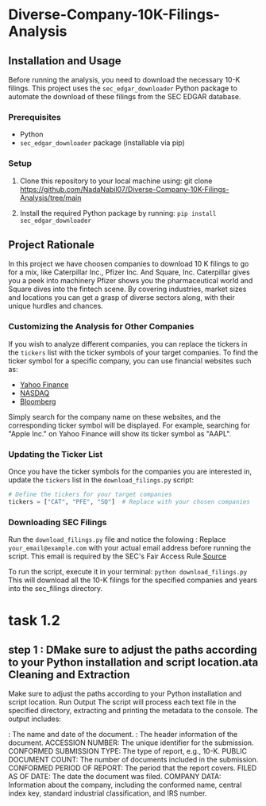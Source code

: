 # Diverse-Company-10K-Filings-Analysis
## Installation and Usage

Before running the analysis, you need to download the necessary 10-K filings. This project uses the `sec_edgar_downloader` Python package to automate the download of these filings from the SEC EDGAR database.

### Prerequisites

- Python 
- `sec_edgar_downloader` package (installable via pip)

### Setup

1. Clone this repository to your local machine using:
git clone https://github.com/NadaNabil07/Diverse-Company-10K-Filings-Analysis/tree/main

2. Install the required Python package by running:
`pip install sec_edgar_downloader`
## Project Rationale

In this project we have  choosen companies to download 10 K filings to go for a mix, like Caterpillar Inc., Pfizer Inc. And Square, Inc. Caterpillar gives you a peek into machinery Pfizer shows you the pharmaceutical world and Square dives into the fintech scene. By covering industries, market sizes and locations you can get a grasp of diverse sectors along, with their unique hurdles and chances.

### Customizing the Analysis for Other Companies

If you wish to analyze different companies, you can replace the tickers in the `tickers` list with the ticker symbols of your target companies. To find the ticker symbol for a specific company, you can use financial websites such as:

- [Yahoo Finance](https://finance.yahoo.com)
- [NASDAQ](https://www.nasdaq.com/market-activity/stocks/screener)
- [Bloomberg](https://www.bloomberg.com/markets/stocks)

Simply search for the company name on these websites, and the corresponding ticker symbol will be displayed. For example, searching for "Apple Inc." on Yahoo Finance will show its ticker symbol as "AAPL".

### Updating the Ticker List

Once you have the ticker symbols for the companies you are interested in, update the `tickers` list in the `download_filings.py` script:

```python
# Define the tickers for your target companies
tickers = ["CAT", "PFE", "SQ"]  # Replace with your chosen companies
```
### Downloading SEC Filings
Run the `download_filings.py` file and notice the folowing : 
Replace `your_email@example.com` with your actual email address before running the script. This email is required by the SEC's Fair Access Rule.[Source](https://www.sec.gov/os/webmaster-faq#code-support)

To run the script, execute it in your terminal:
`python download_filings.py`
This will download all the 10-K filings for the specified companies and years into the sec_filings directory.
# task 1.2 
## step 1 : DMake sure to adjust the paths according to your Python installation and script location.ata Cleaning and Extraction 
Make sure to adjust the paths according to your Python installation and script location.
Run 
Output
The script will process each text file in the specified directory, extracting and printing the metadata to the console. The output includes:

<SEC-DOCUMENT>: The name and date of the document.
<SEC-HEADER>: The header information of the document.
ACCESSION NUMBER: The unique identifier for the submission.
CONFORMED SUBMISSION TYPE: The type of report, e.g., 10-K.
PUBLIC DOCUMENT COUNT: The number of documents included in the submission.
CONFORMED PERIOD OF REPORT: The period that the report covers.
FILED AS OF DATE: The date the document was filed.
COMPANY DATA: Information about the company, including the conformed name, central index key, standard industrial classification, and IRS number.

